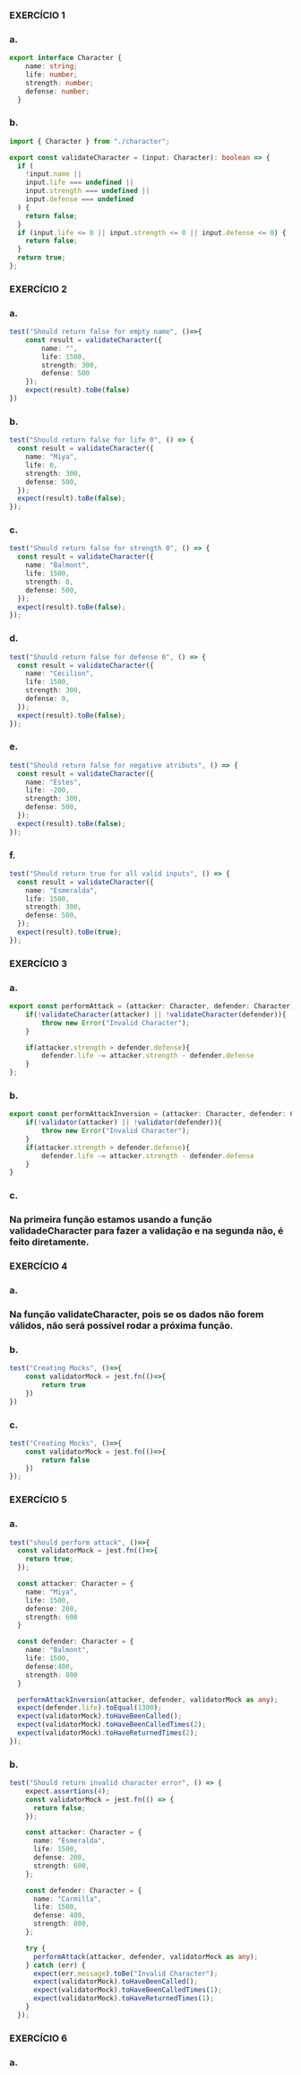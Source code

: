 ### EXERCÍCIO 1

### a. 

```typescript
export interface Character {
    name: string;
    life: number;
    strength: number;
    defense: number;
  }
```

### b. 

```typescript
import { Character } from "./character";

export const validateCharacter = (input: Character): boolean => {
  if (
    !input.name ||
    input.life === undefined ||
    input.strength === undefined ||
    input.defense === undefined
  ) {
    return false;
  }
  if (input.life <= 0 || input.strength <= 0 || input.defense <= 0) {
    return false;
  }
  return true;
};
```

### EXERCÍCIO 2

### a. 
```typescript
test("Should return false for empty name", ()=>{
    const result = validateCharacter({
        name: "",
        life: 1500,
        strength: 300,
        defense: 500
    });
    expect(result).toBe(false)
})
```
### b. 
```typescript
test("Should return false for life 0", () => {
  const result = validateCharacter({
    name: "Miya",
    life: 0,
    strength: 300,
    defense: 500,
  });
  expect(result).toBe(false);
});
```
### c. 
```typescript
test("Should return false for strength 0", () => {
  const result = validateCharacter({
    name: "Balmont",
    life: 1500,
    strength: 0,
    defense: 500,
  });
  expect(result).toBe(false);
});
```
### d. 
```typescript
test("Should return false for defense 0", () => {
  const result = validateCharacter({
    name: "Cecilion",
    life: 1500,
    strength: 300,
    defense: 0,
  });
  expect(result).toBe(false);
});
```
### e. 
```typescript
test("Should return false for negative atributs", () => {
  const result = validateCharacter({
    name: "Estes",
    life: -200,
    strength: 300,
    defense: 500,
  });
  expect(result).toBe(false);
});
```
### f. 
```typescript
test("Should return true for all valid inputs", () => {
  const result = validateCharacter({
    name: "Esmeralda",
    life: 1500,
    strength: 300,
    defense: 500,
  });
  expect(result).toBe(true);
});
```
### EXERCÍCIO 3

### a.
```typescript
export const performAttack = (attacker: Character, defender: Character) =>{
    if(!validateCharacter(attacker) || !validateCharacter(defender)){
        throw new Error("Invalid Character");
    }

    if(attacker.strength > defender.defense){
        defender.life -= attacker.strength - defender.defense
    }
};
``` 
### b.
```typescript
export const performAttackInversion = (attacker: Character, defender: Character, validator: (input: Character) => boolean) =>{
    if(!validator(attacker) || !validator(defender)){
        throw new Error("Invalid Character");
    }
    if(attacker.strength > defender.defense){
        defender.life -= attacker.strength - defender.defense
    }
}

``` 

### c.

### Na primeira função estamos usando a função validadeCharacter para fazer a validação e na segunda não, é feito diretamente.



### EXERCÍCIO 4

### a.
### Na função validateCharacter, pois se os dados não forem válidos, não será possível rodar a próxima função.


### b.
```typescript
test("Creating Mocks", ()=>{
    const validatorMock = jest.fn(()=>{
        return true
    })
})
``` 

### c.

```typescript
test("Creating Mocks", ()=>{
    const validatorMock = jest.fn(()=>{
        return false
    })
});
``` 

### EXERCÍCIO 5

### a.
```typescript
test("should perform attack", ()=>{
  const validatorMock = jest.fn(()=>{
    return true;
  });

  const attacker: Character = {
    name: "Miya",
    life: 1500,
    defense: 200,
    strength: 600
  }

  const defender: Character = {
    name: "Balmont",
    life: 1500,
    defense:400,
    strength: 800
  }

  performAttackInversion(attacker, defender, validatorMock as any);
  expect(defender.life).toEqual(1300);
  expect(validatorMock).toHaveBeenCalled();
  expect(validatorMock).toHaveBeenCalledTimes(2);
  expect(validatorMock).toHaveReturnedTimes(2);
});
``` 
### b.
```typescript
test("Should return invalid character error", () => {
    expect.assertions(4);
    const validatorMock = jest.fn(() => {
      return false;
    });

    const attacker: Character = {
      name: "Esmeralda",
      life: 1500,
      defense: 200,
      strength: 600,
    };

    const defender: Character = {
      name: "Carmilla",
      life: 1500,
      defense: 400,
      strength: 800,
    };

    try {
      performAttack(attacker, defender, validatorMock as any);
    } catch (err) {
      expect(err.message).toBe("Invalid Character");
      expect(validatorMock).toHaveBeenCalled();
      expect(validatorMock).toHaveBeenCalledTimes(1);
      expect(validatorMock).toHaveReturnedTimes(1);
    }
  });

``` 

### EXERCÍCIO 6

### a.
```typescript

``` 
